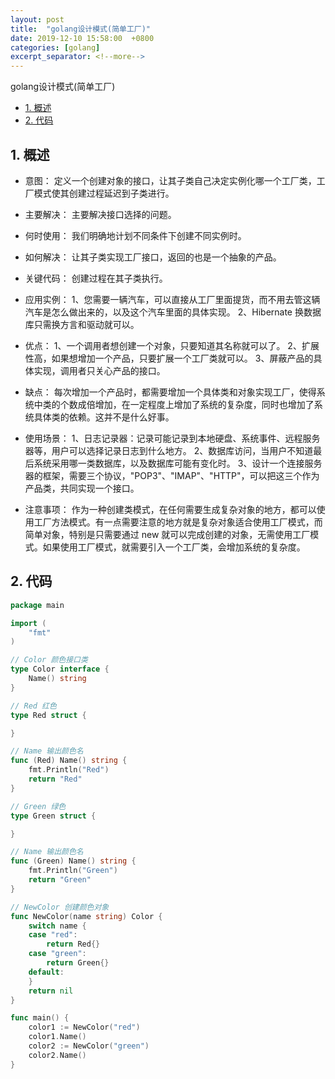 ```yaml
---
layout: post
title:  "golang设计模式(简单工厂)"
date: 2019-12-10 15:58:00  +0800
categories: [golang]
excerpt_separator: <!--more-->
---
```

golang设计模式(简单工厂)
<!--more-->

<!-- @import "[TOC]" {cmd="toc" depthFrom=1 depthTo=6 orderedList=false} -->

<!-- code_chunk_output -->

- [1. 概述](#1-概述)
- [2. 代码](#2-代码)

<!-- /code_chunk_output -->


## 1. 概述

* 意图：
定义一个创建对象的接口，让其子类自己决定实例化哪一个工厂类，工厂模式使其创建过程延迟到子类进行。

* 主要解决：
主要解决接口选择的问题。

* 何时使用：
我们明确地计划不同条件下创建不同实例时。

* 如何解决：
让其子类实现工厂接口，返回的也是一个抽象的产品。

* 关键代码：
创建过程在其子类执行。

* 应用实例： 
1、您需要一辆汽车，可以直接从工厂里面提货，而不用去管这辆汽车是怎么做出来的，以及这个汽车里面的具体实现。 
2、Hibernate 换数据库只需换方言和驱动就可以。

* 优点： 
1、一个调用者想创建一个对象，只要知道其名称就可以了。 
2、扩展性高，如果想增加一个产品，只要扩展一个工厂类就可以。 3、屏蔽产品的具体实现，调用者只关心产品的接口。

* 缺点：
每次增加一个产品时，都需要增加一个具体类和对象实现工厂，使得系统中类的个数成倍增加，在一定程度上增加了系统的复杂度，同时也增加了系统具体类的依赖。这并不是什么好事。

* 使用场景： 
1、日志记录器：记录可能记录到本地硬盘、系统事件、远程服务器等，用户可以选择记录日志到什么地方。 
2、数据库访问，当用户不知道最后系统采用哪一类数据库，以及数据库可能有变化时。
3、设计一个连接服务器的框架，需要三个协议，"POP3"、"IMAP"、"HTTP"，可以把这三个作为产品类，共同实现一个接口。

* 注意事项：
作为一种创建类模式，在任何需要生成复杂对象的地方，都可以使用工厂方法模式。有一点需要注意的地方就是复杂对象适合使用工厂模式，而简单对象，特别是只需要通过 new 就可以完成创建的对象，无需使用工厂模式。如果使用工厂模式，就需要引入一个工厂类，会增加系统的复杂度。

## 2. 代码

```go
package main

import (
	"fmt"
)

// Color 颜色接口类
type Color interface {
	Name() string
}

// Red 红色
type Red struct {

}

// Name 输出颜色名
func (Red) Name() string {
	fmt.Println("Red")
	return "Red"
}

// Green 绿色
type Green struct {

}

// Name 输出颜色名
func (Green) Name() string {
	fmt.Println("Green")
	return "Green"
}

// NewColor 创建颜色对象
func NewColor(name string) Color {
	switch name {
	case "red":
		return Red{}
	case "green":
		return Green{}
	default:
	}
	return nil
}

func main() {
	color1 := NewColor("red")
	color1.Name()
	color2 := NewColor("green")
	color2.Name()
}

```